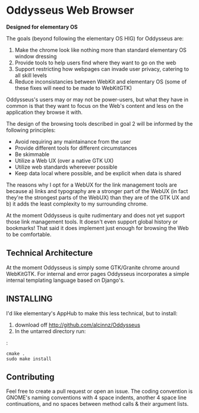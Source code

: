 Oddysseus Web Browser
====================

**Designed for elementary OS**

The goals (beyond following the elementary OS HIG) for Oddysseus are:

1. Make the chrome look like nothing more than standard elementary OS window dressing
2. Provide tools to help users find where they want to go on the web
3. Support restricting how webpages can invade user privacy, catering to all skill levels
4. Reduce inconsistancies between WebKit and elementary OS (some of these fixes will need to be made to WebKitGTK)

Oddysseus's users may or may not be power-users, but what they have in common is that they want to focus on the Web's content and less on the application they browse it with. 

The design of the browsing tools described in goal 2 will be informed by the following principles:
* Avoid requiring any maintainance from the user
* Provide different tools for different circumstances
* Be skimmable
* Utilize a Web UX (over a native GTK UX)
* Utilize web standards whereever possible
* Keep data local where possible, and be explicit when data is shared

The reasons why I opt for a WebUX for the link management tools are because a) links and typography are a stronger part of the WebUX (in fact they're the strongest parts of the WebUX) than they are of the GTK UX and b) it adds the least complexity to my surrounding chrome. 

At the moment Oddysseus is quite rudimentary and does not yet support those link management tools. It doesn't even support global history or bookmarks! That said it does implement just enough for browsing the Web to be comfortable. 

Technical Architecture
----------------------

At the moment Oddysseus is simply some GTK/Granite chrome around WebKitGTK. For internal and error pages Oddysseus incorporates a simple internal templating language based on Django's. 

INSTALLING
----------

I'd like elementary's AppHub to make this less technical, but to install: 

1. download off http://github.com/alcinnz/Oddysseus
2. In the untarred directory run:

:

    cmake .
    sudo make install

Contributing
------------

Feel free to create a pull request or open an issue. The coding convention is GNOME's naming conventions with 4 space indents, another 4 space line continuations, and no spaces between method calls & their argument lists. 
